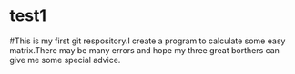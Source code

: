 # test1
#This is my first git respository.I create a program to calculate some easy matrix.There may be many errors and hope my three great borthers can give me some special advice.
